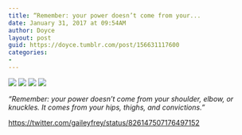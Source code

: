 ```yaml
---
title: “Remember: your power doesn’t come from your...
date: January 31, 2017 at 09:54AM
author: Doyce
layout: post
guid: https://doyce.tumblr.com/post/156631117600
categories:
- 
--- 
```


<img src="https://68.media.tumblr.com/78eba7251635182b39cd4439e599a3f6/tumblr_oknln1qf9Y1qzzej2o4_500.jpg"/> 
  
<img src="https://68.media.tumblr.com/0f2965c69f4ed2215beb4cc49adb7f01/tumblr_oknln1qf9Y1qzzej2o3_500.jpg"/> 
  
<img src="https://68.media.tumblr.com/b85dbfc5dcfe8c287040bf85f1cde556/tumblr_oknln1qf9Y1qzzej2o2_500.jpg"/> 
  
<img src="https://68.media.tumblr.com/68aa3f7b7506eca9cbf35761b213f7a8/tumblr_oknln1qf9Y1qzzej2o1_500.jpg"/> 
  
<p><em>“Remember: your power doesn’t come from your shoulder, elbow, or knuckles. It comes from your hips, thighs, and convictions.”</em></p>

<p><a href="https://twitter.com/gaileyfrey/status/826147507176497152" target="_blank">https://twitter.com/gaileyfrey/status/826147507176497152</a></p> 
